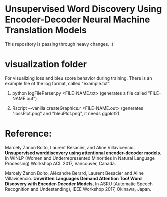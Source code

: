 # Unsupervised Word Discovery Using Encoder-Decoder Neural Machine Translation Models

This repository is passing through heavy changes. :)


# visualization folder

For visualizing loss and bleu score behavior during training. There is an example file of the log format, called "example.txt".

1) python logFileParser.py <FILE-NAME.txt> (generates a file called "FILE-NAME.out")

2) Rscript --vanilla createGraphics.r <FILE-NAME.out> <IMAGES-PATH> (generates "lossPlot.png" and "bleuPlot.png", it needs ggplot2)



# Reference:

Marcely Zanon Boito,  Laurent Besacier,  and Aline Villavicencio. **Unsupervised worddiscovery using attentional encoder-decoder models**.   In WiNLP (Women and Underrepresented Minorities in Natural Language Processing) Workshop ACL 2017, Vancouver, Canada.

Marcely Zanon Boito, Aléxandre Berard, Laurent Besacier and Aline Villavicencio. **Unwritten Languages Demand Attention Too! Word Discovery with Encoder-Decoder Models**, In ASRU (Automatic Speech Recognition and Undestanding), IEEE Workshop 2017, Okinawa, Japan.
